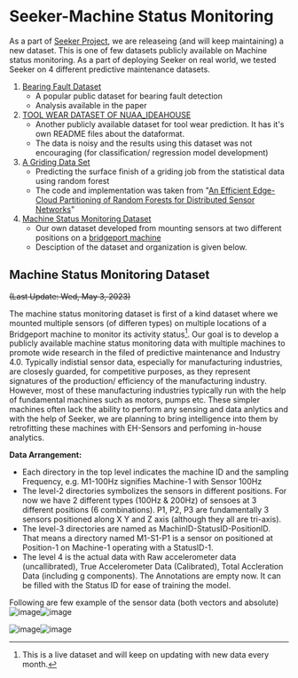 # Seeker-Machine Status Monitoring

As a part of [Seeker Project](https://github.com/TheSeekerProject/Seeker-Main), we are releaseing (and will keep maintaining) a new dataset. This is one of few datasets publicly available on Machine status monitoring. As a part of deploying Seeker on real world, we tested Seeker on 4 different predictive maintenance datasets.

1. [Bearing Fault Dataset](https://engineering.case.edu/bearingdatacenter)
    + A popular public dataset for bearing fault detection
    + Analysis available in the paper
2. [TOOL WEAR DATASET OF NUAA_IDEAHOUSE](https://ieee-dataport.org/open-access/tool-wear-dataset-nuaaideahouse#)
    + Another publicly available dataset for tool wear prediction. It has it's own README files about the dataformat.
    + The data is noisy and the results using this dataset was not encouraging (for classification/ regression model development)
3. [A Griding Data Set](https://github.com/TheSeekerProject/Seeker-MachineStatus/tree/main/GridingDataSet)
    + Predicting the surface finish of a griding job from the statistical data using random forest
    + The code and implementation was taken from "[An Efficient Edge-Cloud Partitioning of Random Forests for Distributed Sensor Networks](https://ieeexplore.ieee.org/abstract/document/9931595)"
  4. [Machine Status Monitoring Dataset](https://github.com/TheSeekerProject/Seeker-MachineStatus/tree/main/MachineStatusDataSet)
      + Our own dataset developed from mounting sensors at two different positions on a [bridgeport machine](https://en.wikipedia.org/wiki/Bridgeport_(machine_tool_brand))
      + Desciption of the dataset and organization is given below.

## Machine Status Monitoring Dataset
~~(Last Update: Wed, May 3, 2023)~~

The machine status monitoring dataset is first of a kind dataset where we mounted multiple sensors (of differen types) on multiple locations of a Bridgeport machine to monitor its activity status[^1]. Our goal is to develop a publicly available machine status monitoring data with multiple machines to promote wide research in the filed of predictive maintenance and Industry 4.0. Typically indistial sensor data, especially for manufacturing industries, are closesly guarded, for competitive purposes, as they represent signatures of the production/ efficiency of the manufacturing industry. However, most of these manufacturing industries typically run with the help of fundamental machines such as motors, pumps etc. These simpler machines often lack the ability to perform any sensing and data anlytics and with the help of Seeker, we are planning to bring intelligence into them by retrofitting these machines with EH-Sensors and perfoming in-house analytics. 
[^1]: This is a live dataset and will keep on updating with new data every month.

**Data Arrangement:**

+ Each directory in the top level indicates the machine ID and the sampling Frequency, e.g. M1-100Hz signifies Machine-1 with Sensor 100Hz
+ The level-2 directories symbolizes the sensors in different positions. For now we have 2 different types (100Hz & 200Hz) of sensoes at 3 different positions (6 combinations). P1, P2, P3 are fundamentally 3 sensors positioned along X Y and Z axis (although they all are tri-axis).
+ The level-3 directories are named as MachinID-StatusID-PositionID.  That means a directory named M1-S1-P1 is a sensor on positioned at Position-1 on Machine-1 operating with a StatusID-1.
+ The level 4 is the actual data with Raw accelerometer data (uncallibrated), True Accelerometer Data (Calibrated), Total Accleration Data (including g components). The Annotations are empty now. It can be filled with the Status ID for ease of training the model.  

Following are few example of the sensor data (both vectors and absolute)
![image](https://user-images.githubusercontent.com/15208196/236073331-86591dc1-dcbc-4d62-8b9c-719316b7e0dc.png)![image](https://user-images.githubusercontent.com/15208196/236073350-8b7b3f46-f20a-4ca0-a1c4-ba3f41e203b2.png)

![image](https://user-images.githubusercontent.com/15208196/236073368-fe4d50fb-b849-476e-b3b1-b94d91d0e3e9.png)![image](https://user-images.githubusercontent.com/15208196/236073379-b921dce5-baad-4846-813f-be1822eaec40.png)


